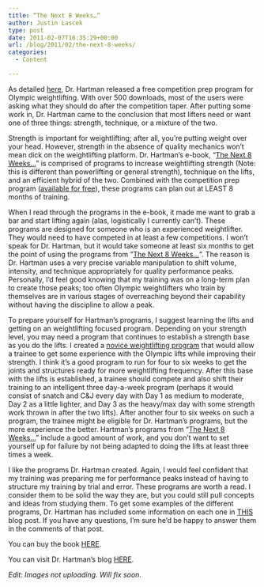 ```yaml
---
title: “The Next 8 Weeks…”
author: Justin Lascek
type: post
date: 2011-02-07T16:35:29+00:00
url: /blog/2011/02/the-next-8-weeks/
categories:
  - Content

---
```

As detailed [here][1], Dr. Hartman released a free competition prep program for Olympic weightlifting. With over 500 downloads, most of the users were asking what they should do after the competition taper. After putting some work in, Dr. Hartman came to the conclusion that most lifters need or want one of three things: strength, technique, or a mixture of the two.
  


Strength is important for weightlifting; after all, you&#8217;re putting weight over your head. However, strength in the absence of quality mechanics won&#8217;t mean dick on the weightlifting platform. Dr. Hartman&#8217;s e-book, &#8220;[The Next 8 Weeks&#8230;][2]&#8221; is comprised of programs to increase weightlifting strength (Note: this is different than powerlifting or general strength), technique on the lifts, and an efficient hybrid of the two. Combined with the competition prep program ([available for free][3]), these programs can plan out at LEAST 8 months of training.
  

  
When I read through the programs in the e-book, it made me want to grab a bar and start lifting again (alas, logistically I currently can&#8217;t). These programs are designed for someone who is an experienced weightlifter. They would need to have competed in at least a few competitions. I won&#8217;t speak for Dr. Hartman, but it would take someone at least six months to get the point of using the programs from &#8220;[The Next 8 Weeks&#8230;][2]&#8220;. The reason is Dr. Hartman uses a very precise variable manipulation to shift volume, intensity, and technique appropriately for quality performance peaks. Personally, I&#8217;d feel good knowing that my training was on a long-term plan to create those peaks; too often Olympic weightlifters who train by themselves are in various stages of overreaching beyond their capability without having the discipline to allow a peak.
  

  
To prepare yourself for Hartman&#8217;s programs, I suggest learning the lifts and getting on an weightlifting focused program. Depending on your strength level, you may need a program that continues to establish a strength base as you do the lifts. I created a [novice weightlifting program][4] that would allow a trainee to get some experience with the Olympic lifts while improving their strength. I think it&#8217;s a good program to run for four to six weeks to get the joints and structures ready for more weightlifting frequency. After this base with the lifts is established, a trainee should compete and also shift their training to an intelligent three day-a-week program (perhaps it would consist of snatch and C&J every day with Day 1 as medium to moderate, Day 2 as a little lighter, and Day 3 as the heavy/max day with some strength work thrown in after the two lifts). After another four to six weeks on such a program, the trainee might be eligible for Dr. Hartman&#8217;s programs, but the more experience the better. Hartman&#8217;s programs from &#8220;[The Next 8 Weeks&#8230;][2]&#8221; include a good amount of work, and you don&#8217;t want to set yourself up for failure by not being adapted to doing the lifts at least three times a week.
  

  
I like the programs Dr. Hartman created. Again, I would feel confident that my training was preparing me for performance peaks instead of having to structure my training by trial and error. These programs are worth a read. I consider them to be solid the way they are, but you could still pull concepts and ideas from studying them. To get some examples of the different programs, Dr. Hartman has included some information on each one in [THIS][5] blog post. If you have any questions, I&#8217;m sure he&#8217;d be happy to answer them in the comments of that post.
  

  
You can buy the book [HERE][2].
  
You can visit Dr. Hartman&#8217;s blog [HERE][6].
  


_Edit: Images not uploading. Will fix soon._

 [1]: http://doctorhartman.blogspot.com/2011/02/next-8-weeks.html
 [2]: http://uploadnsell.com/buy/Da0JGT
 [3]: http://doctorhartman.blogspot.com/p/free-training-course.html
 [4]: /blog/2009/12/merry-christmas/
 [5]: http://doctorhartman.blogspot.com/2011/02/weightlifting-program-comparison.html
 [6]: http://doctorhartman.blogspot.com/
